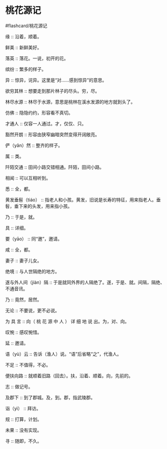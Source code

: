 # 桃花源记
#flashcard/桃花源记


缘 :: 沿着，顺着。 <!--SR:!2025-04-16,3,250-->

鲜美 :: 新鲜美好。 <!--SR:!2025-04-16,3,250-->

落英 :: 落花。一说，初开的花。 <!--SR:!2025-04-16,3,250-->

缤纷 :: 繁多的样子。 <!--SR:!2025-04-16,3,250-->

异 :: 惊异，诧异。这里是“对......感到惊异”的意思。 <!--SR:!2025-04-16,3,250-->

欲穷其林 :: 想要走到那片林子的尽头。穷，尽。 <!--SR:!2025-04-16,3,250-->

林尽水源 :: 林尽于水源，意思是桃林在溪水发源的地方就到头了。 <!--SR:!2025-04-16,3,250-->

仿佛 :: 隐隐约约，形容看不真切。 <!--SR:!2025-04-16,3,250-->

才通人 :: 仅容一人通过。才，仅仅、只。 <!--SR:!2025-04-14,1,230-->

豁然开朗 :: 形容由狭窄幽暗突然变得开阔敞亮。 <!--SR:!2025-04-16,3,250-->

俨（yǎn）然 :: 整齐的样子。 <!--SR:!2025-04-16,3,250-->

属 :: 类。 <!--SR:!2025-04-16,3,250-->

阡陌交通 :: 田间小路交错相通。阡陌，田间小路。 <!--SR:!2025-04-16,3,250-->

相闻 :: 可以互相听到。 <!--SR:!2025-04-16,3,250-->

悉 :: 全，都。 <!--SR:!2025-04-16,3,250-->

黄发垂髫（tiáo） :: 指老人和小孩。黄发，旧说是长寿的特征，用来指老人。垂髫，垂下来的头发，用来指小孩。 <!--SR:!2025-04-16,3,250-->

乃 :: 于是，就。 <!--SR:!2025-04-16,3,250-->

具 :: 详细。 <!--SR:!2025-04-16,3,250-->

要（yāo） :: 同“邀”，邀请。 <!--SR:!2025-04-16,3,250-->

咸 :: 全，都。 <!--SR:!2025-04-16,3,250-->

妻子 :: 妻子儿女。 <!--SR:!2025-04-16,3,250-->

绝境 :: 与人世隔绝的地方。 <!--SR:!2025-04-16,3,250-->

遂与外人间（jiàn）隔 :: 于是就同外界的人隔绝了。遂，于是、就。间隔，隔绝、不通音讯。 <!--SR:!2025-04-16,3,250-->

乃 :: 竟然，居然。 <!--SR:!2025-04-16,3,250-->

无论 :: 不要说，更不必说。 <!--SR:!2025-04-16,3,250-->

为 具 言  ::  向（ 桃 花 源 中 人 ） 详 细 地 说 出。为，对、向。 <!--SR:!2025-04-16,3,250-->

叹惋 :: 感叹惋惜。 <!--SR:!2025-04-16,3,250-->

延 :: 邀请。 <!--SR:!2025-04-16,3,250-->

语（yù）云 :: 告诉（渔人）说。“语”后省略“之”，代渔人。 <!--SR:!2025-04-16,3,250-->

不足 :: 不值得，不必。 <!--SR:!2025-04-16,3,250-->

便扶向路 :: 就顺着旧路（回去）。扶，沿着、顺着。向，先前的。 <!--SR:!2025-04-14,1,230-->

志 :: 做记号。 <!--SR:!2025-04-16,3,250-->

及郡下 :: 到了郡城。及，到。郡，指武陵郡。 <!--SR:!2025-04-16,3,250-->

诣（yì） :: 拜访。 <!--SR:!2025-04-14,1,230-->

规 :: 打算，计划。 <!--SR:!2025-04-16,3,250-->

未果 :: 没有实现。 <!--SR:!2025-04-14,1,230-->

寻 :: 随即，不久。 <!--SR:!2025-04-22,9,250-->


